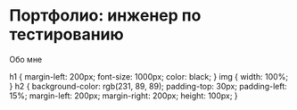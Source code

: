 # Портфолио: инженер по тестированию
Обо мне

h1 {
    margin-left: 200px;
    font-size: 1000px;
    color: black;
}
img {
   width: 100%;
}
h2 {
    background-color: rgb(231, 89, 89);
    padding-top: 30px;
    padding-left: 15%;
   margin-left: 200px;
   margin-right: 200px; 
   height: 100px;
}
